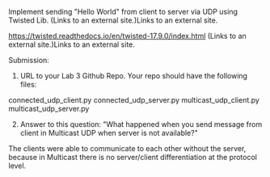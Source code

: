Implement sending "Hello World" from client to server via UDP using Twisted Lib. (Links to an external site.)Links to an external site.

https://twisted.readthedocs.io/en/twisted-17.9.0/index.html (Links to an external site.)Links to an external site.

 

Submission:

 

1.  URL to your Lab 3 Github Repo. Your repo should have the following files:

connected_udp_client.py
connected_udp_server.py
multicast_udp_client.py
multicast_udp_server.py


2. Answer to this question: "What happened when you send message from client in Multicast UDP when server is not available?"

The clients were able to communicate to each other without the server, because in Multicast there is no server/client differentiation at the protocol level.
